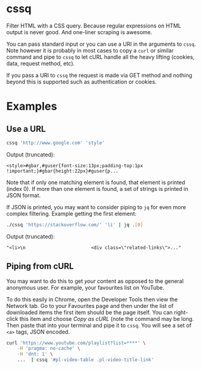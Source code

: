 # cssq

Filter HTML with a CSS query. Because regular expressions on HTML output is never good. And one-liner scraping is awesome.

You can pass standard input or you can use a URI in the arguments to `cssq`. Note however it is probably in most cases to copy a `curl` or similar command and pipe to `cssq` to let cURL handle all the heavy lifting (cookies, data, request method, etc).

If you pass a URI to `cssq` the request is made via GET method and nothing beyond this is supported such as authentication or cookies.

# Examples

## Use a URL

```bash
cssq 'http://www.google.com' 'style'
```

Output (truncated):

```
<style>#gbar,#guser{font-size:13px;padding-top:1px !important;}#gbar{height:22px}#guser{p...
```

Note that if only one matching element is found, that element is printed (index 0). If more than one element is found, a set of strings is printed in JSON format.

If JSON is printed, you may want to consider piping to `jq` for even more complex filtering. Example getting the first element:

```bash
./cssq 'https://stackoverflow.com/' 'li' | jq .[0]
```

Output (truncated):
```
"<li>\n                        <div class=\"related-links\">..."
```

## Piping from cURL

You may want to do this to get *your* content as opposed to the general anonymous user. For example, your favourites list on YouTube.

To do this easily in Chrome, open the Developer Tools then view the Network tab. Go to your Favourites page and then under the list of downloaded items the first item should be the page itself. You can right-click this item and choose *Copy as cURL* (note the command may be long. Then paste that into your terminal and pipe it to `cssq`. You will see a set of `<a>` tags, JSON encoded.

```bash
curl 'https://www.youtube.com/playlist?list=****' \
    -H 'pragma: no-cache' \
    -H 'dnt: 1' \
    ...  | cssq '#pl-video-table .pl-video-title-link'
```
